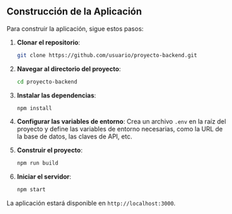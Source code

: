 
## Construcción de la Aplicación

Para construir la aplicación, sigue estos pasos:

1. **Clonar el repositorio**:
   ```bash
   git clone https://github.com/usuario/proyecto-backend.git
   ```

2. **Navegar al directorio del proyecto**:
   ```bash
   cd proyecto-backend
   ```

3. **Instalar las dependencias**:
   ```bash
   npm install
   ```

4. **Configurar las variables de entorno**:
   Crea un archivo `.env` en la raíz del proyecto y define las variables de entorno necesarias, como la URL de la base de datos, las claves de API, etc.

5. **Construir el proyecto**:
   ```bash
   npm run build
   ```

6. **Iniciar el servidor**:
   ```bash
   npm start
   ```

La aplicación estará disponible en `http://localhost:3000`.
